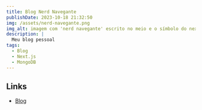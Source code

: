 ```yaml
---
title: Blog Nerd Navegante
publishDate: 2023-10-18 21:32:50
img: /assets/nerd-navegante.png
img_alt: imagem com 'nerd navegante' escrito no meio e o símbolo do next.js no lado inferior direito da escrita.
description: |
  Meu blog pessoal
tags:
  - Blog
  - Next.js
  - MongoDB
---
```


## Links

- [Blog](https://nerd-navegante.vercel.app/)
